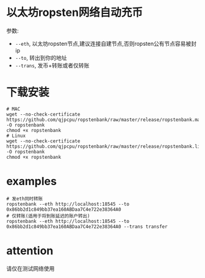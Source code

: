 # 以太坊ropsten网络自动充币

参数:

* `--eth`, 以太坊ropsten节点,建议连接自建节点,否则ropsten公有节点容易被封ip
* `--to`, 转出到你的地址
* `--trans`, 发币+转账或者仅转账

# 下载安装

```
# MAC
wget --no-check-certificate https://github.com/qjpcpu/ropstenbank/raw/master/release/ropstenbank.mac -O ropstenbank
chmod +x ropstenbank
# Linux
wget --no-check-certificate https://github.com/qjpcpu/ropstenbank/raw/master/release/ropstenbank.linux -O ropstenbank
chmod +x ropstenbank
```

# examples

```
# 发eth同时转账
ropstenbank --eth http://localhost:18545 --to 0x86bb2d1c849bb37ea160ABDaa7C4e722e38364A0
# 仅转账(适用于将到账延迟的账户转出)
ropstenbank --eth http://localhost:18545 --to 0x86bb2d1c849bb37ea160ABDaa7C4e722e38364A0 --trans transfer
```

# attention

请仅在测试网络使用

